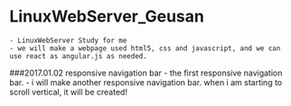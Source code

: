 # LinuxWebServer_Geusan
	- LinuxWebServer Study for me
	- we will make a webpage used html5, css and javascript, and we can use react as angular.js as needed.

###2017.01.02 responsive navigation bar
    - the first responsive navigation bar.
    - i will make another responsive navigation bar. when i am starting to scroll vertical, it will be created!